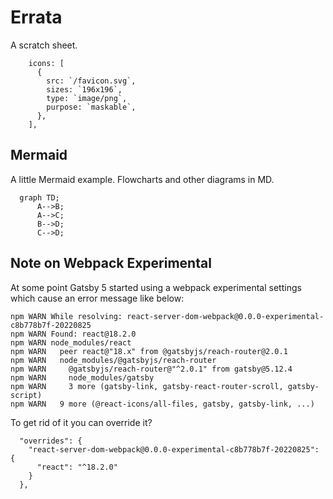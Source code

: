 # Errata

A scratch sheet.

        icons: [
          {
            src: `/favicon.svg`,
            sizes: `196x196`,
            type: `image/png`,
            purpose: `maskable`,
          },
        ],

## Mermaid

A little Mermaid example. Flowcharts and other diagrams in MD.

```mermaid
  graph TD;
      A-->B;
      A-->C;
      B-->D;
      C-->D;
```

## Note on Webpack Experimental

At some point Gatsby 5 started using a webpack experimental settings which cause an error message like below:

```text
npm WARN While resolving: react-server-dom-webpack@0.0.0-experimental-c8b778b7f-20220825
npm WARN Found: react@18.2.0
npm WARN node_modules/react
npm WARN   peer react@"18.x" from @gatsbyjs/reach-router@2.0.1
npm WARN   node_modules/@gatsbyjs/reach-router
npm WARN     @gatsbyjs/reach-router@"^2.0.1" from gatsby@5.12.4
npm WARN     node_modules/gatsby
npm WARN     3 more (gatsby-link, gatsby-react-router-scroll, gatsby-script)
npm WARN   9 more (@react-icons/all-files, gatsby, gatsby-link, ...)
```

To get rid of it you can override it?

```JS
  "overrides": {
    "react-server-dom-webpack@0.0.0-experimental-c8b778b7f-20220825": {
      "react": "^18.2.0"
    }
  },
```

